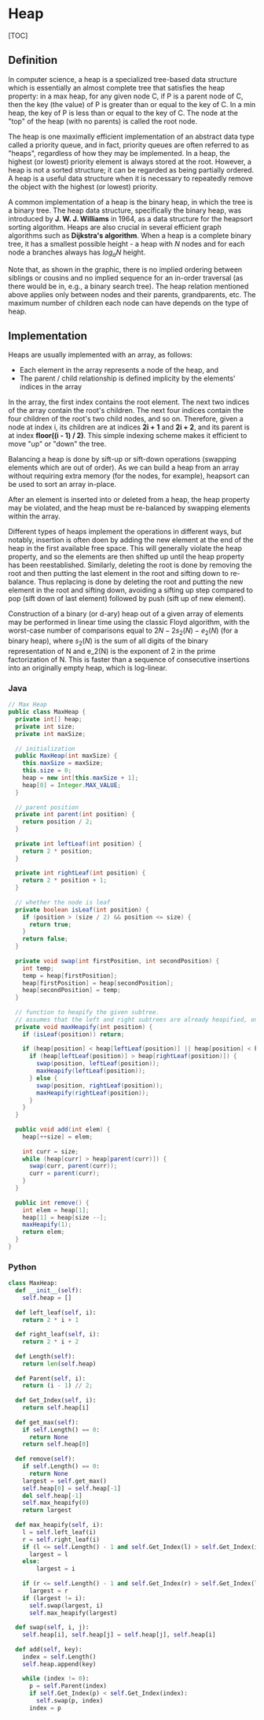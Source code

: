 # Heap

[TOC]

## Definition

In computer science, a heap is a specialized tree-based data structure which is essentially an almost complete tree that satisfies the heap property: in a max heap, for any given node C, if P is a parent node of C, then the key (the value) of P is greater than or equal to the key of C. In a min heap, the key of P is less than or equal to the key of C. The node at the "top" of the heap (with no parents) is called the root node.

The heap is one maximally efficient implementation of an abstract data type called a priority queue, and in fact, priority queues are often referred to as "heaps", regardless of how they may be implemented. In a heap, the highest (or lowest) priority element is always stored at the root. However, a heap is not a sorted structure; it can be regarded as being partially ordered. A heap is a useful data structure when it is necessary to repeatedly remove the object with the highest (or lowest) priority.

A common implementation of a heap is the binary heap, in which the tree is a binary tree. The heap data structure, specifically the binary heap, was introduced by **J. W. J. Williams** in 1964, as a data structure for the heapsort sorting algorithm. Heaps are also crucial in several efficient graph algorithms such as **Dijkstra's algorithm**. When a heap is a complete binary tree, it has a smallest possible height - a heap with *N* nodes and for each node a branches always has $log_aN$ height.

Note that, as shown in the graphic, there is no implied ordering between siblings or cousins and no implied sequence for an in-order traversal (as there would be in, e.g., a binary search tree). The heap relation mentioned above applies only between nodes and their parents, grandparents, etc. The maximum number of children each node can have depends on the type of heap.

## Implementation

Heaps are usually implemented with an array, as follows:

- Each element in the array represents a node of the heap, and
- The parent / child relationship is defined implicity by the elements' indices in the array

In the array, the first index contains the root element. The next two indices of the array contain the root's children. The next four indices contain the four children of the root's two child nodes, and so on. Therefore, given a node at index i, its children are at indices **2i + 1** and **2i + 2**, and its parent is at index **floor((i - 1) / 2)**. This simple indexing scheme makes it efficient to move "up" or "down" the tree.

Balancing a heap is done by sift-up or sift-down operations (swapping elements which are out of order). As we can build a heap from an array without requiring extra memory (for the nodes, for example), heapsort can be used to sort an array in-place.

After an element is inserted into or deleted from a heap, the heap property may be violated, and the heap must be re-balanced by swapping elements within the array.

Different types of heaps implement the operations in different ways, but notably, insertion is often doen by adding the new element at the end of the heap in the first available free space. This will generally violate the heap property, and so the elements are then shifted up until the heap property has been reestablished. Similarly, deleting the root is done by removing the root and then putting the last element in the root and sifting down to re-balance. Thus replacing is done by deleting the root and putting the new element in the root and sifting down, avoiding a sifting up step compared to pop (sift down of last element) followed by push (sift up of new element).

Construction of a binary (or d-ary) heap out of a given array of elements may be performed in linear time using the classic Floyd algorithm, with the worst-case number of comparisons equal to $2N - 2s_2(N) - e_2(N)$ (for a binary heap), where $s_2(N)$ is the sum of all digits of the binary representation of N and e_2(N) is the exponent of 2 in the prime factorization of N. This is faster than a sequence of consecutive insertions into an originally empty heap, which is log-linear.

### Java

```java
// Max Heap
public class MaxHeap {
  private int[] heap;
  private int size;
  private int maxSize;
  
  // initialization
  public MaxHeap(int maxSize) {
    this.maxSize = maxSize;
    this.size = 0;
    heap = new int[this.maxSize + 1];
    heap[0] = Integer.MAX_VALUE;
  }
  
  // parent position
  private int parent(int position) {
    return position / 2;
  }
  
  private int leftLeaf(int position) {
    return 2 * position;
  }
  
  private int rightLeaf(int position) {
    return 2 * position + 1;
  }
  
  // whether the node is leaf
  private boolean isLeaf(int position) {
    if (position > (size / 2) && position <= size) {
      return true;
    }
    return false;
  }
  
  private void swap(int firstPosition, int secondPosition) {
    int temp;
    temp = heap[firstPosition];
    heap[firstPosition] = heap[secondPosition];
    heap[secondPosition] = temp;
  }
  
  // function to heapify the given subtree.
  // assumes that the left and right subtrees are already heapified, only need to fix the root
  private void maxHeapify(int position) {
    if (isLeaf(position)) return;
    
    if (heap[position] < heap[leftLeaf(position)] || heap[position] < heap[rightLeaf(position)]) {
      if (heap[leftLeaf(position)] > heap[rightLeaf(position)]) {
        swap(position, leftLeaf(position));
        maxHeapify(leftLeaf(position));
      } else {
        swap(position, rightLeaf(position));
        maxHeapify(rightLeaf(position));
      }
    }
  }
  
  public void add(int elem) {
    heap[++size] = elem;
    
    int curr = size;
    while (heap[curr] > heap[parent(curr)]) {
      swap(curr, parent(curr));
      curr = parent(curr);
    }
  }
  
  public int remove() {
    int elem = heap[1];
    heap[1] = heap[size --];
    maxHeapify(1);
    return elem;
  }
}
```

### Python

```python
class MaxHeap:
  def __init__(self):
    self.heap = []
  
  def left_leaf(self, i):
    return 2 * i + 1
  
  def right_leaf(self, i):
    return 2 * i + 2
  
  def Length(self):
    return len(self.heap)
  
  def Parent(self, i):
    return (i - 1) // 2;
  
  def Get_Index(self, i):
    return self.heap[i]
  
  def get_max(self):
    if self.Length() == 0:
      return None
    return self.heap[0]
  
  def remove(self):
    if self.Length() == 0:
      return None
    largest = self.get_max()
    self.heap[0] = self.heap[-1]
    del self.heap[-1]
    self.max_heapify(0)
    return largest
  
  def max_heapify(self, i):
    l = self.left_leaf(i)
    r = self.right_leaf(i)
    if (l <= self.Length() - 1 and self.Get_Index(l) > self.Get_Index(i)):
      largest = l
    else:
    	largest = i
      
    if (r <= self.Length() - 1 and self.Get_Index(r) > self.Get_Index(largest)):
      largest = r
    if (largest != i):
      self.swap(largest, i)
      self.max_heapify(largest)
      
  def swap(self, i, j):
    self.heap[i], self.heap[j] = self.heap[j], self.heap[i]
    
  def add(self, key):
    index = self.Length()
    self.heap.append(key)
    
    while (index != 0):
      p = self.Parent(index)
      if self.Get_Index(p) < self.Get_Index(index):
        self.swap(p, index)
      index = p
```

